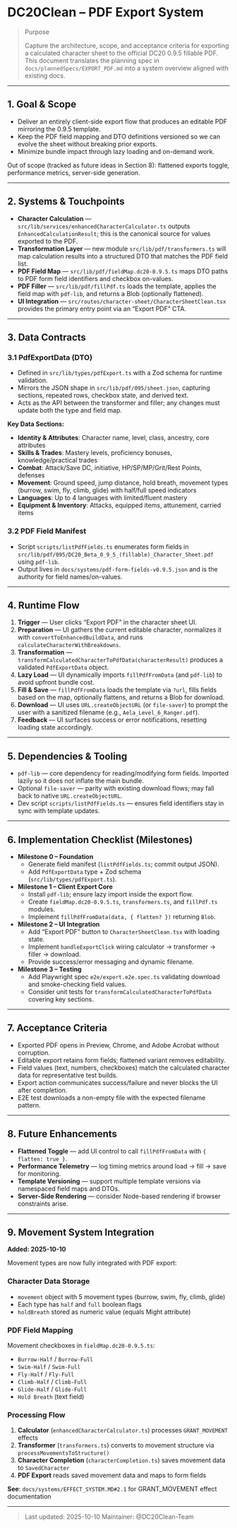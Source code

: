 # DC20Clean – PDF Export System

> Purpose
>
> Capture the architecture, scope, and acceptance criteria for exporting a calculated character sheet to the official DC20 0.9.5 fillable PDF. This document translates the planning spec in `docs/plannedSpecs/EXPORT_PDF.md` into a system overview aligned with existing docs.

---

## 1. Goal & Scope

- Deliver an entirely client-side export flow that produces an editable PDF mirroring the 0.9.5 template.
- Keep the PDF field mapping and DTO definitions versioned so we can evolve the sheet without breaking prior exports.
- Minimize bundle impact through lazy loading and on-demand work.

Out of scope (tracked as future ideas in Section 8): flattened exports toggle, performance metrics, server-side generation.

---

## 2. Systems & Touchpoints

- **Character Calculation** — `src/lib/services/enhancedCharacterCalculator.ts` outputs `EnhancedCalculationResult`; this is the canonical source for values exported to the PDF.
- **Transformation Layer** — new module `src/lib/pdf/transformers.ts` will map calculation results into a structured DTO that matches the PDF field list.
- **PDF Field Map** — `src/lib/pdf/fieldMap.dc20-0.9.5.ts` maps DTO paths to PDF form field identifiers and checkbox on-values.
- **PDF Filler** — `src/lib/pdf/fillPdf.ts` loads the template, applies the field map with `pdf-lib`, and returns a Blob (optionally flattened).
- **UI Integration** — `src/routes/character-sheet/CharacterSheetClean.tsx` provides the primary entry point via an “Export PDF” CTA.

---

## 3. Data Contracts

### 3.1 PdfExportData (DTO)

- Defined in `src/lib/types/pdfExport.ts` with a Zod schema for runtime validation.
- Mirrors the JSON shape in `src/lib/pdf/095/sheet.json`, capturing sections, repeated rows, checkbox state, and derived text.
- Acts as the API between the transformer and filler; any changes must update both the type and field map.

**Key Data Sections:**
- **Identity & Attributes**: Character name, level, class, ancestry, core attributes
- **Skills & Trades**: Mastery levels, proficiency bonuses, knowledge/practical trades
- **Combat**: Attack/Save DC, initiative, HP/SP/MP/Grit/Rest Points, defenses
- **Movement**: Ground speed, jump distance, hold breath, movement types (burrow, swim, fly, climb, glide) with half/full speed indicators
- **Languages**: Up to 4 languages with limited/fluent mastery
- **Equipment & Inventory**: Attacks, equipped items, attunement, carried items

### 3.2 PDF Field Manifest

- Script `scripts/listPdfFields.ts` enumerates form fields in `src/lib/pdf/095/DC20_Beta_0_9_5_(fillable)_Character_Sheet.pdf` using `pdf-lib`.
- Output lives in `docs/systems/pdf-form-fields-v0.9.5.json` and is the authority for field names/on-values.

---

## 4. Runtime Flow

1. **Trigger** — User clicks “Export PDF” in the character sheet UI.
2. **Preparation** — UI gathers the current editable character, normalizes it with `convertToEnhancedBuildData`, and runs `calculateCharacterWithBreakdowns`.
3. **Transformation** — `transformCalculatedCharacterToPdfData(characterResult)` produces a validated `PdfExportData` object.
4. **Lazy Load** — UI dynamically imports `fillPdfFromData` (and `pdf-lib`) to avoid upfront bundle cost.
5. **Fill & Save** — `fillPdfFromData` loads the template via `?url`, fills fields based on the map, optionally flattens, and returns a Blob for download.
6. **Download** — UI uses `URL.createObjectURL` (or `file-saver`) to prompt the user with a sanitized filename (e.g., `Aela_Level_6_Ranger.pdf`).
7. **Feedback** — UI surfaces success or error notifications, resetting loading state accordingly.

---

## 5. Dependencies & Tooling

- `pdf-lib` — core dependency for reading/modifying form fields. Imported lazily so it does not inflate the main bundle.
- Optional `file-saver` — parity with existing download flows; may fall back to native `URL.createObjectURL`.
- Dev script `scripts/listPdfFields.ts` — ensures field identifiers stay in sync with template updates.

---

## 6. Implementation Checklist (Milestones)

- **Milestone 0 – Foundation**
  - Generate field manifest (`listPdfFields.ts`; commit output JSON).
  - Add `PdfExportData` type + Zod schema (`src/lib/types/pdfExport.ts`).
- **Milestone 1 – Client Export Core**
  - Install `pdf-lib`; ensure lazy import inside the export flow.
  - Create `fieldMap.dc20-0.9.5.ts`, `transformers.ts`, and `fillPdf.ts` modules.
  - Implement `fillPdfFromData(data, { flatten? })` returning `Blob`.
- **Milestone 2 – UI Integration**
  - Add “Export PDF” button to `CharacterSheetClean.tsx` with loading state.
  - Implement `handleExportClick` wiring calculator → transformer → filler → download.
  - Provide success/error messaging and dynamic filename.
- **Milestone 3 – Testing**
  - Add Playwright spec `e2e/export.e2e.spec.ts` validating download and smoke-checking field values.
  - Consider unit tests for `transformCalculatedCharacterToPdfData` covering key sections.

---

## 7. Acceptance Criteria

- Exported PDF opens in Preview, Chrome, and Adobe Acrobat without corruption.
- Editable export retains form fields; flattened variant removes editability.
- Field values (text, numbers, checkboxes) match the calculated character data for representative test builds.
- Export action communicates success/failure and never blocks the UI after completion.
- E2E test downloads a non-empty file with the expected filename pattern.

---

## 8. Future Enhancements

- **Flattened Toggle** — add UI control to call `fillPdfFromData` with `{ flatten: true }`.
- **Performance Telemetry** — log timing metrics around load → fill → save for monitoring.
- **Template Versioning** — support multiple template versions via namespaced field maps and DTOs.
- **Server-Side Rendering** — consider Node-based rendering if browser constraints arise.

---

## 9. Movement System Integration

**Added: 2025-10-10**

Movement types are now fully integrated with PDF export:

### Character Data Storage
- `movement` object with 5 movement types (burrow, swim, fly, climb, glide)
- Each type has `half` and `full` boolean flags
- `holdBreath` stored as numeric value (equals Might attribute)

### PDF Field Mapping
Movement checkboxes in `fieldMap.dc20-0.9.5.ts`:
- `Burrow-Half` / `Burrow-Full`
- `Swim-Half` / `Swim-Full`
- `Fly-Half` / `Fly-Full`
- `Climb-Half` / `Climb-Full`
- `Glide-Half` / `Glide-Full`
- `Hold Breath` (text field)

### Processing Flow
1. **Calculator** (`enhancedCharacterCalculator.ts`) processes `GRANT_MOVEMENT` effects
2. **Transformer** (`transformers.ts`) converts to movement structure via `processMovementsToStructure()`
3. **Character Completion** (`characterCompletion.ts`) saves movement data to `SavedCharacter`
4. **PDF Export** reads saved movement data and maps to form fields

**See**: `docs/systems/EFFECT_SYSTEM.MD#2.1` for GRANT_MOVEMENT effect documentation

---

> Last updated: 2025-10-10
> Maintainer: @DC20Clean-Team


